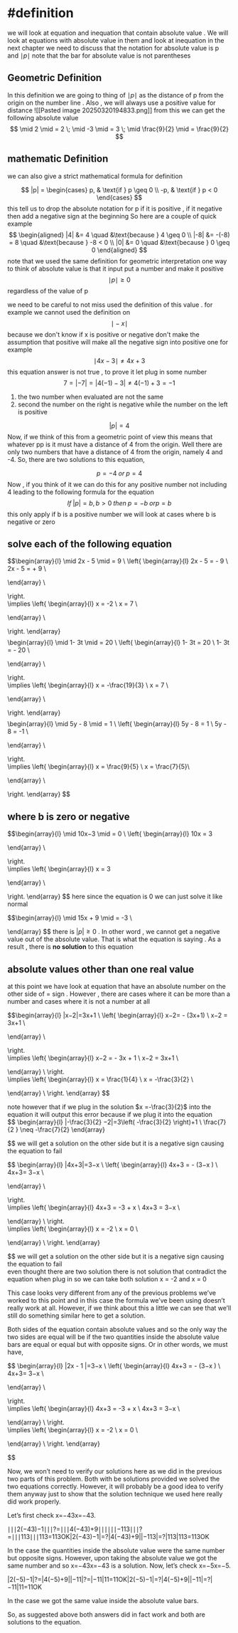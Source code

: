 

# #definition 

we will  look at equation  and   inequation  that  contain absolute value .  We  will  look  at equations  with  absolute  value in them  and  look  at inequation in the next chapter
we need to discuss that the  notation for absolute  value is  p  and $\mid p \mid$ note  that the bar for  absolute value is  not parentheses 

##  Geometric Definition 
In this definition  we are going to thing  of  $\mid p \mid$ as  the distance of p from the origin  on the number line   . Also  , we will  always  use a positive value for distance 
 ![[Pasted image 20250320194833.png]] 
 from this  we can get the following  absolute value 
 $$
 \mid  2 \mid  = 2     \;  \mid -3 \mid  = 3  \; \mid \frac{9}{2} \mid    =  \frac{9}{2}
 $$
 
## mathematic Definition  
we can  also  give a strict mathematical  formula   for  definition 

$$
|p| =
\begin{cases}
    p, & \text{if } p \geq 0 \\
    -p, & \text{if } p < 0
\end{cases}
$$
this tell us to drop the absolute  notation for p  if it is  positive , if it negative then add a negative sign  at the beginning 
So  here are a couple of quick example   
$$
\begin{aligned}
    |4| &= 4 \quad &\text{because } 4 \geq 0 \\
    |-8| &= -(-8) = 8 \quad &\text{because } -8 < 0 \\
    |0| &= 0 \quad &\text{because } 0 \geq 0
\end{aligned}
$$
note that we used the same definition  for  geometric interpretation 
one way to think of  absolute value is that it  input  put a  number and make it positive 
$$
\mid p \mid \geq  0  
$$
regardless of the value of    p 

we  need to  be careful to not miss used the definition of this value  .  for example  we cannot used the definition on  
$$\mid -x \mid   $$because  we don't know if x is positive or negative 
don't make the assumption that positive will make all the negative sign  into  positive one   for example   
$$
\mid  4x    -3  \mid     \neq  4x  + 3  
$$
this equation   answer is not true , to prove it let plug in  some number 
$$
7=|−7|=|4(−1)−3|≠4(−1)+3=−1
$$
1.  the two number when  evaluated  are not the same  
2. second the number on the right is negative while the number on  the left is positive  


$$|p|=4$$
Now, if we think of this from a geometric point of view this means that whatever pp is it must have a distance of 4 from the origin. Well there are only two numbers that have a distance of 4 from the origin, namely 4 and -4. So, there are two solutions to this equation,

$$p=−4\;  or\; p=4$$
Now  , if you think of it  we can do  this  for any positive number  not including  4 leading to the following formula  for the equation 
$$If  \; |p|=b,b>0 \;then \;p=−b\;or p=b$$ this only  apply if b is a positive number we will look  at cases where b is negative or  zero 
## solve each of the following equation 

$$\begin{array}{l}
\mid 2x  -  5  \mid   = 9   \\
 \left\{
\begin{array}{l} 
2x  -  5 =  - 9  \\
2x  -  5  =  +   9     \\

\end{array} \\

\right.    
\implies
 \left\{
\begin{array}{l} 
x   =  -2  \\
x  =   7    \\

\end{array} \\

\right.
\end{array} $$$$
\begin{array}{l}
\mid 1-  3t  \mid   =  20   \\
\left\{
\begin{array}{l} 
 1-  3t = 20  \\
 1-  3t = - 20    \\

\end{array} \\

\right.    
\implies
 \left\{
\begin{array}{l} 
x   =  -\frac{19}{3}   \\
x  =   7 \\

\end{array} \\

\right.
\end{array}
$$
$$
\begin{array}{l}
\mid 5y  - 8 \mid  =  1  \\
\left\{
\begin{array}{l} 
5y  - 8 = 1  \\
5y  - 8 = -1    \\

\end{array} \\

\right.    
\implies
 \left\{
\begin{array}{l} 
x   =  \frac{9}{5}  \\
x  =    \frac{7}{5}\\

\end{array} \\

\right.
\end{array}
$$
## where  b is  zero or negative  
$$\begin{array}{l}
\mid 10x−3 \mid   = 0    \\
 \left\{
\begin{array}{l} 
10x    =   3  

\end{array} \\

\right.    
\implies
 \left\{
\begin{array}{l} 
x   =  3

\end{array} \\

\right.
\end{array} $$
here  since the  equation is  0   we can just solve it like  normal 

$$\begin{array}{l}
\mid 15x  + 9  \mid   = -3 \\

\end{array} $$ there is  $|p|≥0$ .  In other word  ,  we cannot get a  negative value out   of the absolute value.  That is  what the equation is saying .   As a result , there  is  **no  solution** to this equation 


##    absolute   values   other than one  real value 

at this  point we have look  at equation that have an absolute number  on the  other side of = sign . However , there are cases where it can  be more than  a number and cases  where it is not a number at all 



$$\begin{array}{l}
|x−2|=3x+1   \\
 \left\{
\begin{array}{l} 
x−2=  - (3x+1) \\
x−2 = 3x+1  \\

\end{array} \\

\right.    
\implies
 \left\{
\begin{array}{l} 
x−2 =   -  3x  +  1 \\
x−2  = 3x+1  \\

\end{array} \\
\right.    
\implies
 \left\{
\begin{array}{l} 
x   =  \frac{1}{4} \\
x   =  -\frac{3}{2} \\

\end{array} \\
\right.
\end{array} $$

note  however that  if we plug  in  the solution  $x  =-\frac{3}{2}$  into the equation it will output this error 
because if we plug it into the equation  
$$
\begin{array}{l}
|-\frac{3}{2} −2|=3\left( -\frac{3}{2} \right)+1      \\
\frac{7}{2      } \neq   -\frac{7}{2}
\end{array}

$$
we will get  a solution on the other side but it is a  negative sign  causing the equation to fail  




$$
\begin{array}{l}
|4x+3|=3−x   \\
\left\{
\begin{array}{l} 
4x+3 =  - (3−x ) \\
4x+3= 3−x   \\

\end{array} \\

\right.    
\implies
 \left\{
\begin{array}{l} 
4x+3  =  -3   +  x  \\
4x+3   = 3−x   \\

\end{array} \\
\right.    
\implies
 \left\{
\begin{array}{l} 
x   = -2 \\
x   =  0 \\

\end{array} \\
\right.
\end{array}

$$
we will get  a solution on the other side but it is a  negative sign  causing the equation to fail  
even  thought  there are  two  solution  there  is not  solution  that  contradict  the equation when  plug  in so  we can take both  solution  x = -2  and  x = 0  





This case looks very different from any of the previous problems we’ve worked to this point and in this case the formula we’ve been using doesn’t really work at all. However, if we think about this a little we can see that we’ll still do something similar here to get a solution.

Both sides of the equation contain absolute values and so the only way the two sides are equal will be if the two quantities inside the absolute value bars are equal or equal but with opposite signs. Or in other words, we must have,


$$
\begin{array}{l}
|2x   - 1 |=3−x   \\
\left\{
\begin{array}{l} 
4x+3 =  - (3−x ) \\
4x+3= 3−x   \\

\end{array} \\

\right.    
\implies
 \left\{
\begin{array}{l} 
4x+3  =  -3   +  x  \\
4x+3   = 3−x   \\

\end{array} \\
\right.    
\implies
 \left\{
\begin{array}{l} 
x   = -2 \\
x   =  0 \\

\end{array} \\
\right.
\end{array}

$$

Now, we won’t need to verify our solutions here as we did in the previous two parts of this problem. Both with be solutions provided we solved the two equations correctly. However, it will probably be a good idea to verify them anyway just to show that the solution technique we used here really did work properly.

Let’s first check x=−43x=−43.

∣∣∣2(−43)−1∣∣∣?=∣∣∣4(−43)+9∣∣∣∣∣∣−113∣∣∣?=∣∣∣113∣∣∣113=113OK|2(−43)−1|=?⁡|4(−43)+9||−113|=?⁡|113|113=113OK

In the case the quantities inside the absolute value were the same number but opposite signs. However, upon taking the absolute value we got the same number and so x=−43x=−43 is a solution. Now, let’s check x=−5x=−5.

|2(−5)−1|?=|4(−5)+9||−11|?=|−11|11=11OK|2(−5)−1|=?⁡|4(−5)+9||−11|=?⁡|−11|11=11OK

In the case we got the same value inside the absolute value bars.

So, as suggested above both answers did in fact work and both are solutions to the equation.